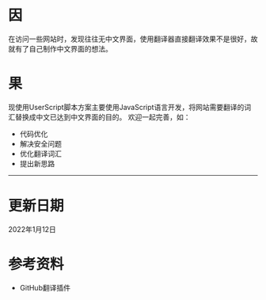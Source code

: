# 因
  在访问一些网站时，发现往往无中文界面，使用翻译器直接翻译效果不是很好，故就有了自己制作中文界面的想法。
# 果
  现使用UserScript脚本方案主要使用JavaScript语言开发，将网站需要翻译的词汇替换成中文已达到中文界面的目的。
  欢迎一起完善，如：
  * 代码优化
  * 解决安全问题
  * 优化翻译词汇
  * 提出新思路
___
# 更新日期
2022年1月12日
# 参考资料
* GitHub翻译插件
